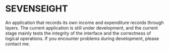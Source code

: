 # SEVENSEIGHT
An application that records its own income and expenditure records through layers. The current application is still under development, and the current stage mainly tests the integrity of the interface and the correctness of logical operations. If you encounter problems during development, please contact me.
